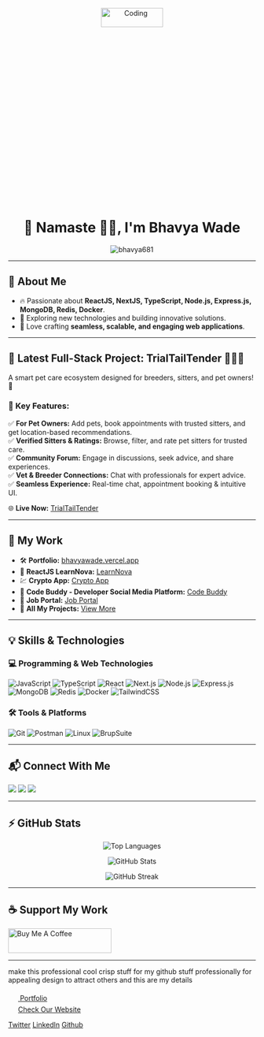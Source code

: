 

<p align="center">
  <img src="https://media.giphy.com/media/v1.Y2lkPTc5MGI3NjExOXBwa3VncGcxaW5obzVwamM1bWN5ZWY3ODd6eW12eG5wZzF6ejA2bSZlcD12MV9zdGlja2Vyc19zZWFyY2gmY3Q9dHM/hS42TuYYnANLFR9IRQ/giphy.gif" alt="Coding" width="50%" height="10%"/>
</p>
<h1 align="center">🚀 Namaste 🙏🏻, I'm Bhavya Wade</h1>
<p align="center">
  <img src="https://komarev.com/ghpvc/?username=bhavya681&label=Profile%20views&color=0e75b6&style=flat" alt="bhavya681" />
</p>

---

## 🌱 About Me
- 🔥 Passionate about **ReactJS, NextJS, TypeScript, Node.js, Express.js, MongoDB, Redis, Docker**.
- 🎯 Exploring new technologies and building innovative solutions.
- 🎨 Love crafting **seamless, scalable, and engaging web applications**.

---

## 🚀 Latest Full-Stack Project: **TrialTailTender** 🐾🐶🐱
A smart pet care ecosystem designed for breeders, sitters, and pet owners! 🏡  

### 🌟 Key Features:
✅ **For Pet Owners:** Add pets, book appointments with trusted sitters, and get location-based recommendations.  
✅ **Verified Sitters & Ratings:** Browse, filter, and rate pet sitters for trusted care.  
✅ **Community Forum:** Engage in discussions, seek advice, and share experiences.  
✅ **Vet & Breeder Connections:** Chat with professionals for expert advice.  
✅ **Seamless Experience:** Real-time chat, appointment booking & intuitive UI.  

🌐 **Live Now:** [TrialTailTender](https://trialtailtender-xiab-one.vercel.app/)  

---

## 🔗 My Work
- 🛠 **Portfolio:** [bhavyawade.vercel.app](https://bhavyawade.vercel.app/)
- 🚀 **ReactJS LearnNova:** [LearnNova](https://learnova1.vercel.app/)
- 💹 **Crypto App:** [Crypto App](https://reactcryptoapp-opal.vercel.app/)
- 🤖 **Code Buddy - Developer Social Media Platform:** [Code Buddy](https://codebuddy-gamma.vercel.app/)
- 💼 **Job Portal:** [Job Portal](https://mernjobportal-2-1cwi.onrender.com/)
- 📂 **All My Projects:** [View More](https://vercel.com/bhavyawade2-gmailcom)

---

## 💡 Skills & Technologies
### 💻 Programming & Web Technologies
![JavaScript](https://img.shields.io/badge/-JavaScript-F7DF1E?style=flat&logo=javascript&logoColor=black)
![TypeScript](https://img.shields.io/badge/-TypeScript-3178C6?style=flat&logo=typescript&logoColor=white)
![React](https://img.shields.io/badge/-React-61DAFB?style=flat&logo=react&logoColor=black)
![Next.js](https://img.shields.io/badge/-Next.js-000000?style=flat&logo=next.js&logoColor=white)
![Node.js](https://img.shields.io/badge/-Node.js-339933?style=flat&logo=node.js&logoColor=white)
![Express.js](https://img.shields.io/badge/-Express.js-000000?style=flat&logo=express&logoColor=white)
![MongoDB](https://img.shields.io/badge/-MongoDB-47A248?style=flat&logo=mongodb&logoColor=white)
![Redis](https://img.shields.io/badge/-Redis-DC382D?style=flat&logo=redis&logoColor=white)
![Docker](https://img.shields.io/badge/-Docker-2496ED?style=flat&logo=docker&logoColor=white)
![TailwindCSS](https://img.shields.io/badge/-TailwindCSS-38B2AC?style=flat&logo=tailwind-css&logoColor=white)

### 🛠 Tools & Platforms
![Git](https://img.shields.io/badge/-Git-F05032?style=flat&logo=git&logoColor=white)
![Postman](https://img.shields.io/badge/-Postman-FF6C37?style=flat&logo=postman&logoColor=white)
![Linux](https://img.shields.io/badge/-Linux-FCC624?style=flat&logo=linux&logoColor=black)
![BrupSuite](https://img.shields.io/badge/-Burp%20Suite-FF6815?style=flat&logo=burpsuite&logoColor=white)

---

## 📬 Connect With Me
<p align="left">
  <a href="https://www.linkedin.com/in/bhavya-wade/"><img src="https://img.shields.io/badge/-LinkedIn-0A66C2?style=flat&logo=linkedin&logoColor=white"/></a>
  <a href="https://x.com/wade_bhavy55123"><img src="https://img.shields.io/badge/-Twitter-1DA1F2?style=flat&logo=twitter&logoColor=white"/></a>
  <a href="mailto:bhavyawade2@gmail.com"><img src="https://img.shields.io/badge/-Gmail-EA4335?style=flat&logo=gmail&logoColor=white"/></a>
</p>

---

## ⚡ GitHub Stats
<p align="center">
  <img src="https://github-readme-stats.vercel.app/api/top-langs?username=bhavya681&show_icons=true&locale=en&layout=compact&theme=radical" alt="Top Languages" />
</p>
<p align="center">
  <img src="https://github-readme-stats.vercel.app/api?username=bhavya681&show_icons=true&theme=radical" alt="GitHub Stats" />
</p>
<p align="center">
  <img src="https://github-readme-streak-stats.herokuapp.com/?user=bhavya681&theme=radical" alt="GitHub Streak" />
</p>

---

## ☕ Support My Work
<p>
  <a href="https://www.buymeacoffee.com/bhavyawade">
    <img src="https://cdn.buymeacoffee.com/buttons/v2/default-yellow.png" height="50" width="210" alt="Buy Me A Coffee" />
  </a>
</p>

---


make this professional cool crisp stuff for my github stuff professionally for appealing design to attract others and this are my details  

<a href="https://bhavyawade-hswa.vercel.app">
<div
  class="group relative flex justify-center items-center text-zinc-600 text-sm font-bold"
>
  <div
    class="absolute opacity-0 group-hover:opacity-100 group-hover:-translate-y-[150%] -translate-y-[300%] duration-500 group-hover:delay-500 skew-y-[20deg] group-hover:skew-y-0 shadow-md"
  >
    <div class="bg-lime-200 flex items-center gap-1 p-2 rounded-md">
      <svg
        fill="none"
        viewBox="0 0 24 24"
        height="20px"
        width="20px"
        xmlns="http://www.w3.org/2000/svg"
        class="stroke-zinc-600"
      >
        <circle stroke-linejoin="round" r="9" cy="12" cx="12"></circle>
        <path
          stroke-linejoin="round"
          d="M12 3C12 3 8.5 6 8.5 12C8.5 18 12 21 12 21"
        ></path>
        <path
          stroke-linejoin="round"
          d="M12 3C12 3 15.5 6 15.5 12C15.5 18 12 21 12 21"
        ></path>
        <path stroke-linejoin="round" d="M3 12H21"></path>
        <path stroke-linejoin="round" d="M19.5 7.5H4.5"></path>
        <g filter="url(#filter0_d_15_556)">
          <path stroke-linejoin="round" d="M19.5 16.5H4.5"></path>
        </g>
        <defs>
          <filter
            color-interpolation-filters="sRGB"
            filterUnits="userSpaceOnUse"
            height="3"
            width="17"
            y="16"
            x="3.5"
            id="filter0_d_15_556"
          >
            <feFlood result="BackgroundImageFix" flood-opacity="0"></feFlood>
            <feColorMatrix
              result="hardAlpha"
              values="0 0 0 0 0 0 0 0 0 0 0 0 0 0 0 0 0 0 127 0"
              type="matrix"
              in="SourceAlpha"
            ></feColorMatrix>
            <feOffset dy="1"></feOffset>
            <feGaussianBlur stdDeviation="0.5"></feGaussianBlur>
            <feColorMatrix
              values="0 0 0 0 0 0 0 0 0 0 0 0 0 0 0 0 0 0 0.1 0"
              type="matrix"
            ></feColorMatrix>
            <feBlend
              result="effect1_dropShadow_15_556"
              in2="BackgroundImageFix"
              mode="normal"
            ></feBlend>
            <feBlend
              result="shape"
              in2="effect1_dropShadow_15_556"
              in="SourceGraphic"
              mode="normal"
            ></feBlend>
          </filter>
        </defs>
      </svg>
      <span>Portfolio</span>
    </div>
    <div
      class="shadow-md bg-lime-200 absolute bottom-0 translate-y-1/2 left-1/2 translate-x-full rotate-45 p-1"
    ></div>
    <div
      class="rounded-md bg-white group-hover:opacity-0 group-hover:scale-[115%] group-hover:delay-700 duration-500 w-full h-full absolute top-0 left-0"
    >
      <div
        class="border-b border-r border-white bg-white absolute bottom-0 translate-y-1/2 left-1/2 translate-x-full rotate-45 p-1"
      ></div>
    </div>
  </div>

  <div
    class="shadow-md flex items-center group-hover:gap-2 bg-gradient-to-br from-lime-200 to-yellow-200 p-3 rounded-full cursor-pointer duration-300"
  >
    <svg
      fill="none"
      viewBox="0 0 24 24"
      height="20px"
      width="20px"
      xmlns="http://www.w3.org/2000/svg"
      class="fill-zinc-600"
    >
      <path
        stroke-linejoin="round"
        stroke-linecap="round"
        d="M15.4306 7.70172C7.55045 7.99826 3.43929 15.232 2.17021 19.3956C2.07701 19.7014 2.31139 20 2.63107 20C2.82491 20 3.0008 19.8828 3.08334 19.7074C6.04179 13.4211 12.7066 12.3152 15.514 12.5639C15.7583 12.5856 15.9333 12.7956 15.9333 13.0409V15.1247C15.9333 15.5667 16.4648 15.7913 16.7818 15.4833L20.6976 11.6784C20.8723 11.5087 20.8993 11.2378 20.7615 11.037L16.8456 5.32965C16.5677 4.92457 15.9333 5.12126 15.9333 5.61253V7.19231C15.9333 7.46845 15.7065 7.69133 15.4306 7.70172Z"
      ></path></svg
    ><span class="text-[0px] group-hover:text-sm duration-300"
      >Check Our Website</span
    >
  </div>
</div>
</a>




<a href="https://x.com/wade_bhavy55123">Twitter</a>
<a href="https://www.linkedin.com/in/bhavya-wade">Linkedln</a>
<a href="https://github.com/bhavya681">Github</a>

